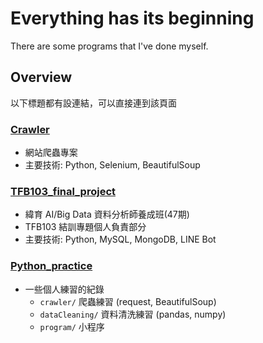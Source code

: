 # Everything has its beginning
There are some programs that I've done myself.

## Overview
以下標題都有設連結，可以直接連到該頁面

### [Crawler](https://github.com/Danny0515/Portfolio-crawler)
- 網站爬蟲專案
- 主要技術: Python, Selenium, BeautifulSoup

### [TFB103_final_project](https://github.com/Danny0515/Portfolio/tree/main/TFB103_final_project)
- 緯育 AI/Big Data 資料分析師養成班(47期)
- TFB103 結訓專題個人負責部分
- 主要技術: Python, MySQL, MongoDB, LINE Bot

### [Python_practice](https://github.com/Danny0515/Portfolio/tree/main/Python_practice)
- 一些個人練習的紀錄
  - `crawler/` 爬蟲練習 (request, BeautifulSoup)
  - `dataCleaning/` 資料清洗練習 (pandas, numpy)
  - `program/` 小程序 


